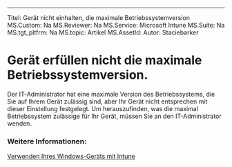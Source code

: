 ---
Titel: Gerät nicht einhalten, die maximale Betriebssystemversion
MS.Custom: Na
MS.Reviewer: Na
MS.Service: Microsoft Intune
MS.Suite: Na
MS.tgt_pltfrm: Na
MS.topic: Artikel
MS.AssetId: 
Autor: Staciebarker

# Gerät erfüllen nicht die maximale Betriebssystemversion.

Der IT-Administrator hat eine maximale Version des Betriebssystems, die Sie auf Ihrem Gerät zulässig sind, aber Ihr Gerät nicht entsprechen mit dieser Einstellung festgelegt. Um herauszufinden, was die maximal Betriebssystem zulässige für Ihr Gerät, müssen Sie an den IT-Administrator wenden.

### Weitere Informationen:
[Verwenden Ihres Windows-Geräts mit Intune](using-your-windows-device-with-intune.md)

<!--HONumber=Mar16_HO3-->


